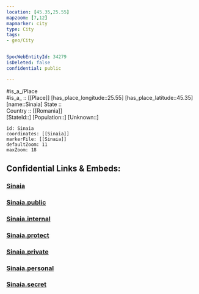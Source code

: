 ```yaml
---
location: [45.35,25.55] 
mapzoom: [7,12] 
mapmarker: city 
type: City
tags:
- geo/City


SpocWebEntityId: 34279
isDeleted: false
confidential: public

---
```

#is_a_/Place  
#is_a_ :: [[Place]] 
[has_place_longitude::25.55] 
[has_place_latitude::45.35] 
[name::Sinaia] 
State ::  
Country :: [[Romania]]  
[StateId::] 
[Population::] 
[Unknown::] 


```leaflet
id: Sinaia
coordinates: [[Sinaia]] 
markerFile: [[Sinaia]] 
defaultZoom: 11 
maxZoom: 18
```


## Confidential Links & Embeds: 

### [Sinaia](/_Standards/Earth/Continent/Europe/Europe~East/Romania/Regions~Romania/Romania~Sud-Muntenia/Prahova/City/Sinaia.md) 

### [Sinaia.public](/_public/Earth/Continent/Europe/Europe~East/Romania/Regions~Romania/Romania~Sud-Muntenia/Prahova/City/Sinaia.public.md) 

### [Sinaia.internal](/_internal/Earth/Continent/Europe/Europe~East/Romania/Regions~Romania/Romania~Sud-Muntenia/Prahova/City/Sinaia.internal.md) 

### [Sinaia.protect](/_protect/Earth/Continent/Europe/Europe~East/Romania/Regions~Romania/Romania~Sud-Muntenia/Prahova/City/Sinaia.protect.md) 

### [Sinaia.private](/_private/Earth/Continent/Europe/Europe~East/Romania/Regions~Romania/Romania~Sud-Muntenia/Prahova/City/Sinaia.private.md) 

### [Sinaia.personal](/_personal/Earth/Continent/Europe/Europe~East/Romania/Regions~Romania/Romania~Sud-Muntenia/Prahova/City/Sinaia.personal.md) 

### [Sinaia.secret](/_secret/Earth/Continent/Europe/Europe~East/Romania/Regions~Romania/Romania~Sud-Muntenia/Prahova/City/Sinaia.secret.md)

